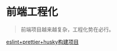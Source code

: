 # 前端工程化

> 前端项目越来越复杂，工程化势在必行。

[eslint+prettier+husky构建项目](https://dev.to/ivadyhabimana/setup-eslint-prettier-and-husky-in-a-node-project-a-step-by-step-guide-946)
